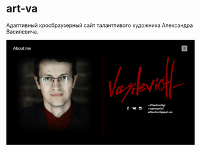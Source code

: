 # art-va

Адаптивный кросбраузерный сайт талантливого художника Александра Василевича.

![logo](https://github.com/masakras/art-va/blob/master/art-va_full.PNG)
